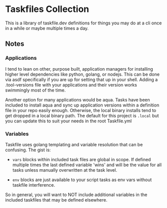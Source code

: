 <!---toc start-->

<!---toc end-->

# Taskfiles Collection

This is a library of taskfile.dev definitions for things you may do at a cli once in a while or maybe multiple times a day. 

## Notes

### Applications

I tend to lean on other, purpose built, application managers for installing higher level dependencies like python, golang, or nodejs. This can be done via asdf specifically if you are up for setting that up in your shell. Adding a .tool-versions file with your applications and their version works swimmingly most of the time. 

Another option for many applications would be aqua. Tasks have been included to install aqua and sync up application versions within a definition file in your repo easily enough. Otherwise, the local binary installs tend to get dropped in a local binary path. The default for this project is `.local` but you can update this to suit your needs in the root Taskfile.yml

### Variables

Taskfile uses golang templating and variable resolution that can be confusing. The gist is:

- `vars` blocks within included task files are global in scope. If defined multiple times the last defined variable 'wins' and will be the value for all tasks unless manually overwritten at the task level.

- `env` blocks are just available to your script tasks as env vars without taskfile interference.

So in general, you will want to NOT include additional variables in the included taskfiles that may be defined elsewhere.